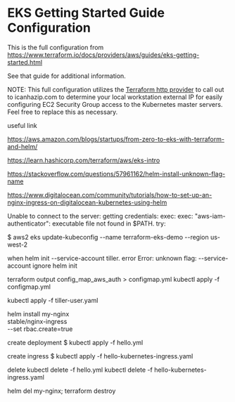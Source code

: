 # EKS Getting Started Guide Configuration

This is the full configuration from https://www.terraform.io/docs/providers/aws/guides/eks-getting-started.html

See that guide for additional information.

NOTE: This full configuration utilizes the [Terraform http provider](https://www.terraform.io/docs/providers/http/index.html) to call out to icanhazip.com to determine your local workstation external IP for easily configuring EC2 Security Group access to the Kubernetes master servers. Feel free to replace this as necessary.



useful link

https://aws.amazon.com/blogs/startups/from-zero-to-eks-with-terraform-and-helm/

https://learn.hashicorp.com/terraform/aws/eks-intro


https://stackoverflow.com/questions/57961162/helm-install-unknown-flag-name

https://www.digitalocean.com/community/tutorials/how-to-set-up-an-nginx-ingress-on-digitalocean-kubernetes-using-helm


Unable to connect to the server: getting credentials: exec: exec: "aws-iam-authenticator": executable file not found in $PATH. try:

$ aws2 eks update-kubeconfig --name terraform-eks-demo --region us-west-2



when helm init --service-account tiller. error Error: unknown flag: --service-account
ignore helm init


terraform output config_map_aws_auth > configmap.yml
kubectl apply -f configmap.yml

kubectl apply -f tiller-user.yaml


helm install my-nginx \
stable/nginx-ingress \
--set rbac.create=true


create deployment
$ kubectl apply -f hello.yml

create ingress
$ kubectl apply -f hello-kubernetes-ingress.yaml


delete
kubectl delete -f hello.yml
kubectl delete -f hello-kubernetes-ingress.yaml

helm del  my-nginx;
terraform destroy
